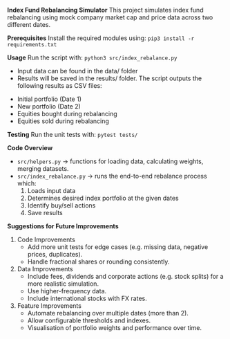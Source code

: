 __Index Fund Rebalancing Simulator__
This project simulates index fund rebalancing using mock company market cap and price data across two different dates.

__Prerequisites__
Install the required modules using:
``pip3 install -r requirements.txt``

__Usage__
Run the script with:
``python3 src/index_rebalance.py``

* Input data can be found in the data/ folder
* Results will be saved in the results/ folder. 
The script outputs the following results as CSV files:
- Initial portfolio (Date 1)
- New portfolio (Date 2)
- Equities bought during rebalancing
- Equities sold during rebalancing

__Testing__
Run the unit tests with:
``pytest tests/``

__Code Overview__
* `src/helpers.py` -> functions for loading data, calculating weights, merging datasets.
* `src/index_rebalance.py` -> runs the end-to-end rebalance process which:
    1) Loads input data
    2) Determines desired index portfolio at the given dates
    3) Identify buy/sell actions
    4) Save results

__Suggestions for Future Improvements__

1) Code Improvements
    * Add more unit tests for edge cases (e.g. missing data, negative prices, duplicates).
    * Handle fractional shares or rounding consistently.
2) Data Improvements
    * Include fees, dividends and corporate actions (e.g. stock splits) for a more realistic simulation.
    * Use higher-frequency data.
    * Include international stocks with FX rates.
3) Feature Improvements
    * Automate rebalancing over multiple dates (more than 2).
    * Allow configurable thresholds and indexes.
    * Visualisation of portfolio weights and performance over time.